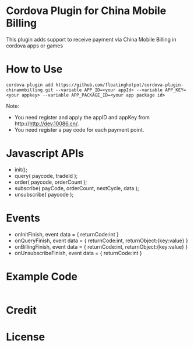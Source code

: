 # Cordova Plugin for China Mobile Billing #

This plugin adds support to receive payment via China Mobile Billing in cordova apps or games

# How to Use #

	cordova plugin add https://github.com/floatinghotpot/cordova-plugin-chinammbilling.git --variable APP_ID=<your appId> --variable APP_KEY=<your appkey> --variable APP_PACKAGE_ID=<your app package id>
	
Note: 
- You need register and apply the appID and appKey from http://http://dev.10086.cn/.
- You need register a pay code for each payment point.
	
# Javascript APIs #

- init();
- query( paycode, tradeId );
- order( paycode, orderCount );
- subscribe( payCode, orderCount, nextCycle, data );
- unsubscribe( paycode );

# Events #

- onInitFinish, event data = { returnCode:int }
- onQueryFinish, event data = { returnCode:int, returnObject:{key:value} }
- onBillingFinish, event data = { returnCode:int, returnObject:{key:value} } 
- onUnsubscribeFinish, event data = { returnCode:int }

# Example Code #

```javascript


```

# Credit #



# License #

